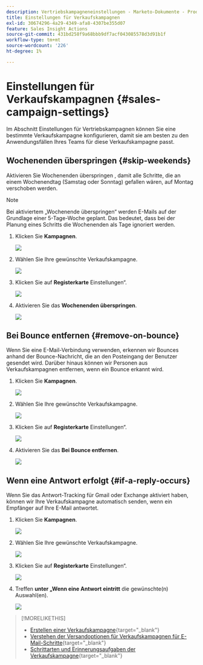 ```yaml
---
description: Vertriebskampagneneinstellungen - Marketo-Dokumente - Produktdokumentation
title: Einstellungen für Verkaufskampagnen
exl-id: 30674296-4a29-4349-afa8-4307be355d07
feature: Sales Insight Actions
source-git-commit: 431bd258f9a68bbb9df7acf043085578d3d91b1f
workflow-type: tm+mt
source-wordcount: '226'
ht-degree: 1%

---
```


# Einstellungen für Verkaufskampagnen {#sales-campaign-settings}

Im Abschnitt Einstellungen für Vertriebskampagnen können Sie eine bestimmte Verkaufskampagne konfigurieren, damit sie am besten zu den Anwendungsfällen Ihres Teams für diese Verkaufskampagne passt.

## Wochenenden überspringen {#skip-weekends}

Aktivieren Sie Wochenenden überspringen , damit alle Schritte, die an einem Wochenendtag (Samstag oder Sonntag) gefallen wären, auf Montag verschoben werden.

>[!NOTE]
>
>Bei aktiviertem „Wochenende überspringen“ werden E-Mails auf der Grundlage einer 5-Tage-Woche geplant. Das bedeutet, dass bei der Planung eines Schritts die Wochenenden als Tage ignoriert werden.

1. Klicken Sie **Kampagnen**.

   ![](assets/sales-campaign-settings-1.png)

1. Wählen Sie Ihre gewünschte Verkaufskampagne.

   ![](assets/sales-campaign-settings-2.png)

1. Klicken Sie auf **Registerkarte** Einstellungen“.

   ![](assets/sales-campaign-settings-3.png)

1. Aktivieren Sie das **Wochenenden überspringen**.

   ![](assets/sales-campaign-settings-4.png)

## Bei Bounce entfernen {#remove-on-bounce}

Wenn Sie eine E-Mail-Verbindung verwenden, erkennen wir Bounces anhand der Bounce-Nachricht, die an den Posteingang der Benutzer gesendet wird. Darüber hinaus können wir Personen aus Verkaufskampagnen entfernen, wenn ein Bounce erkannt wird.

1. Klicken Sie **Kampagnen**.

   ![](assets/sales-campaign-settings-5.png)

1. Wählen Sie Ihre gewünschte Verkaufskampagne.

   ![](assets/sales-campaign-settings-6.png)

1. Klicken Sie auf **Registerkarte** Einstellungen“.

   ![](assets/sales-campaign-settings-7.png)

1. Aktivieren Sie das **Bei Bounce entfernen**.

   ![](assets/sales-campaign-settings-8.png)

## Wenn eine Antwort erfolgt {#if-a-reply-occurs}

Wenn Sie das Antwort-Tracking für Gmail oder Exchange aktiviert haben, können wir Ihre Verkaufskampagne automatisch senden, wenn ein Empfänger auf Ihre E-Mail antwortet.

1. Klicken Sie **Kampagnen**.

   ![](assets/sales-campaign-settings-9.png)

1. Wählen Sie Ihre gewünschte Verkaufskampagne.

   ![](assets/sales-campaign-settings-10.png)

1. Klicken Sie auf **Registerkarte** Einstellungen“.

   ![](assets/sales-campaign-settings-11.png)

1. Treffen **unter „Wenn eine Antwort eintritt** die gewünschte(n) Auswahl(en).

   ![](assets/sales-campaign-settings-12.png)

>[!MORELIKETHIS]
>
>* [Erstellen einer Verkaufskampagne](/help/marketo/product-docs/marketo-sales-insight/actions/campaigns/create-a-sales-campaign.md){target="_blank"}
>* [Verstehen der Versandoptionen für Verkaufskampagnen für E-Mail-Schritte](/help/marketo/product-docs/marketo-sales-insight/actions/campaigns/understanding-sales-campaign-send-options-for-email-steps.md){target="_blank"}
>* [Schrittarten und Erinnerungsaufgaben der Verkaufskampagne](/help/marketo/product-docs/marketo-sales-insight/actions/campaigns/sales-campaign-step-types-and-reminder-tasks.md){target="_blank"}
